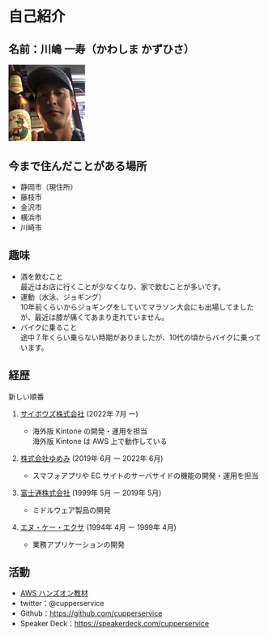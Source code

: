# 自己紹介
## 名前：川嶋 一寿（かわしま かずひさ）
<img src="./kao.jpg" width="30%">

## 今まで住んだことがある場所
- 静岡市（現住所）
- 藤枝市
- 金沢市
- 横浜市
- 川崎市


## 趣味
* 酒を飲むこと  
最近はお店に行くことが少なくなり、家で飲むことが多いです。
* 運動（水泳、ジョギング）  
10年前くらいからジョギングをしていてマラソン大会にも出場してましたが、最近は膝が痛くてあまり走れていません。
* バイクに乗ること  
途中７年くらい乗らない時期がありましたが、10代の頃からバイクに乗っています。

## 経歴
新しい順番
1. [サイボウズ株式会社](https://cybozu.co.jp/) (2022年 7月 ー)  
    - 海外版 Kintone の開発・運用を担当  
      海外版 Kintone は AWS 上で動作している

2. [株式会社ゆめみ](https://www.yumemi.co.jp/) (2019年 6月 ー 2022年 6月)  
    - スマフォアプリや EC サイトのサーバサイドの機能の開発・運用を担当

3. [富士通株式会社](https://www.fujitsu.com/jp/) (1999年 5月 ー 2019年 5月)  
    - ミドルウェア製品の開発

4. [エヌ・ケー・エクサ](https://www.exa-corp.co.jp/) (1994年 4月 ー 1999年 4月)  
    - 業務アプリケーションの開発

## 活動
* [AWS ハンズオン教材](https://docs.kawashima-kazuh.com/)
* twitter：@cupperservice
* Github：https://github.com/cupperservice
* Speaker Deck：https://speakerdeck.com/cupperservice
